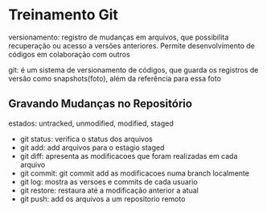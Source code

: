 # Treinamento Git
versionamento: registro de mudanças em arquivos, que possibilita recuperação
ou acesso a versões anteriores. Permite desenvolvimento de códigos em colaboração com outros

git: é um sistema de versionamento de códigos, que guarda os registros de versão como snapshots(foto), além da referência para essa foto

## Gravando Mudanças no Repositório
estados: untracked, unmodified, modified, staged

* git status: verifica o status dos arquivos
* git add: add arquivos para o estagio staged
* git diff: apresenta as modificacoes que foram realizadas em cada arquivo
* git commit: git commit add as modificacoes numa branch localmente
* git log: mostra as versoes e commits de cada usuario
* git restore: restaura até a modificação anterior a atual
* git push: add os arquivos a um repositorio remoto